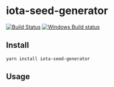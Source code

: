 # iota-seed-generator

[![Build Status](https://travis-ci.org/bmavity/iota-seed-generator.svg?branch=master)](https://travis-ci.org/bmavity/iota-seed-generator) [![Windows Build status](https://ci.appveyor.com/api/projects/status/9hxct3gc6q8fae68/branch/master?svg=true)](https://ci.appveyor.com/project/BrianMavity/iota-seed-generator/branch/master)


## Install
`yarn install iota-seed-generator`

## Usage

